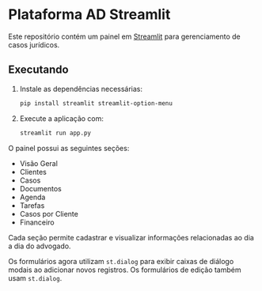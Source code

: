 # Plataforma AD Streamlit

Este repositório contém um painel em [Streamlit](https://streamlit.io/) para gerenciamento de casos jurídicos.

## Executando

1. Instale as dependências necessárias:
   ```bash
   pip install streamlit streamlit-option-menu
   ```
2. Execute a aplicação com:
   ```bash
   streamlit run app.py
   ```

O painel possui as seguintes seções:
- Visão Geral
- Clientes
- Casos
- Documentos
- Agenda
- Tarefas
- Casos por Cliente
- Financeiro

Cada seção permite cadastrar e visualizar informações relacionadas ao dia a dia do advogado.

Os formulários agora utilizam `st.dialog` para exibir caixas de diálogo modais
ao adicionar novos registros. Os formulários de edição também usam `st.dialog`.
